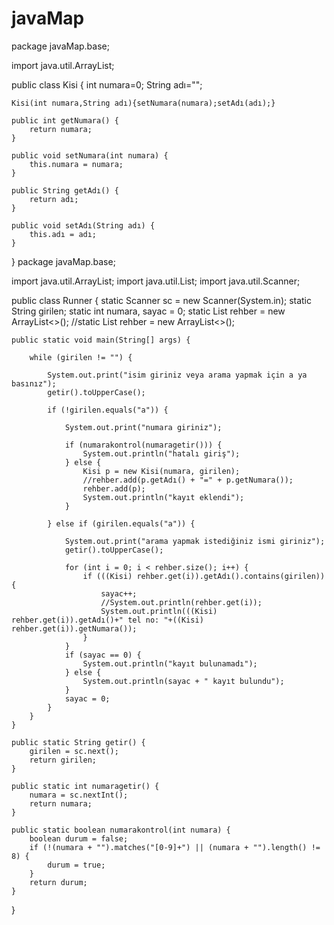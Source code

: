 # javaMap

package javaMap.base;

import java.util.ArrayList;


public class Kisi {
	int numara=0;
	String adı="";
	
	Kisi(int numara,String adı){setNumara(numara);setAdı(adı);}

	public int getNumara() {
		return numara;
	}

	public void setNumara(int numara) {
		this.numara = numara;
	}

	public String getAdı() {
		return adı;
	}

	public void setAdı(String adı) {
		this.adı = adı;
	}



}
package javaMap.base;

import java.util.ArrayList;
import java.util.List;
import java.util.Scanner;

public class Runner {
	static Scanner sc = new Scanner(System.in);
	static String girilen;
	static int numara, sayac = 0;
	static List<Object> rehber = new ArrayList<>();
	//static List<String> rehber = new ArrayList<>();

	public static void main(String[] args) {

		while (girilen != "") {
			
			System.out.print("isim giriniz veya arama yapmak için a ya basınız");
			getir().toUpperCase();
			
			if (!girilen.equals("a")) {
				
				System.out.print("numara giriniz");
				
				if (numarakontrol(numaragetir())) {
					System.out.println("hatalı giriş");
				} else {
					Kisi p = new Kisi(numara, girilen);
					//rehber.add(p.getAdı() + "=" + p.getNumara());
					rehber.add(p);
					System.out.println("kayıt eklendi");
				}

			} else if (girilen.equals("a")) {
				
				System.out.print("arama yapmak istediğiniz ismi giriniz");
				getir().toUpperCase();
				
				for (int i = 0; i < rehber.size(); i++) {
					if (((Kisi) rehber.get(i)).getAdı().contains(girilen)) {
						sayac++;
						//System.out.println(rehber.get(i));
						System.out.println(((Kisi) rehber.get(i)).getAdı()+" tel no: "+((Kisi) rehber.get(i)).getNumara());
					}
				}
				if (sayac == 0) {
					System.out.println("kayıt bulunamadı");
				} else {
					System.out.println(sayac + " kayıt bulundu");
				}
				sayac = 0;
			}
		}
	}

	public static String getir() {
		girilen = sc.next();
		return girilen;
	}

	public static int numaragetir() {
		numara = sc.nextInt();
		return numara;
	}

	public static boolean numarakontrol(int numara) {
		boolean durum = false;
		if (!(numara + "").matches("[0-9]+") || (numara + "").length() != 8) {
			durum = true;
		}
		return durum;
	}
}
